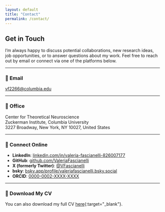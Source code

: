 ```yaml
---
layout: default
title: "Contact"
permalink: /contact/
---
```


<div class="content-wrapper" markdown="1">

## Get in Touch

I’m always happy to discuss potential collaborations, new research ideas, job opportunities, or to answer questions about my work. Feel free to reach out by email or connect via one of the platforms below.

---

### 📧 Email

[ vf2266@columbia.edu ](mailto:vf2266@columbia.edu)

---

### 🏢 Office

Center for Theoretical Neuroscience  
Zuckerman Institute, Columbia University  
3227 Broadway, New York, NY 10027, United States

---

### 🔗 Connect Online

- **LinkedIn**: [linkedin.com/in/valeria-fascianelli-826007177](https://www.linkedin.com/in/valeria-fascianelli-826007177)  
- **GitHub**: [github.com/ValeriaFascianelli](https://github.com/ValeriaFascianelli)  
- **X (formerly Twitter)**: [@VFascianelli](https://x.com/VFascianelli)  
- **bsky**: [bsky.app/profile/valeriafascianelli.bsky.social](https://bsky.app/profile/valeriafascianelli.bsky.social)  
- **ORCID**: [0000-0002-XXXX-XXXX](https://orcid.org/0000-0002-XXXX-XXXX)  

---

### 📄 Download My CV

You can also download my full CV [here](/assets/pdf/CV_Valeria_Fascianelli.pdf){:target="_blank"}.

</div>
